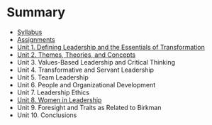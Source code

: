 # Summary

* [Syllabus](README.md)
* [Assignments](assignments.md)
* [Unit 1. Defining Leadership and the Essentials of Transformation](chapter1.md)
* [Unit 2. Themes, Theories, and Concepts ](unit-2.md)
* Unit 3. Values-Based Leadership and Critical Thinking
* Unit 4. Transformative and Servant Leadership
* Unit 5. Team Leadership
* Unit 6. People and Organizational Development
* Unit 7. Leadership Ethics
* [Unit 8. Women in Leadership](so-what-now-what.md)
* Unit 9. Foresight and Traits as Related to Birkman
* Unit 10. Conclusions

